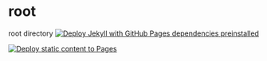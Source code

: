 # root
root directory
[![Deploy Jekyll with GitHub Pages dependencies preinstalled](https://github.com/jehovahsays/root/actions/workflows/jekyll-gh-pages.yml/badge.svg?branch=main)](https://github.com/jehovahsays/root/actions/workflows/jekyll-gh-pages.yml)

[![Deploy static content to Pages](https://github.com/jehovahsays/root/actions/workflows/static.yml/badge.svg)](https://github.com/jehovahsays/root/actions/workflows/static.yml)
